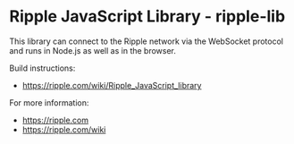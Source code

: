 Ripple JavaScript Library - ripple-lib
======================================

This library can connect to the Ripple network via the WebSocket protocol and runs in Node.js as well as in the browser.

Build instructions:
* https://ripple.com/wiki/Ripple_JavaScript_library

For more information:
* https://ripple.com
* https://ripple.com/wiki
